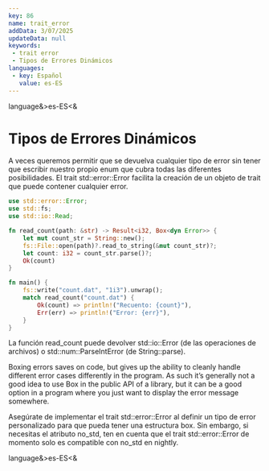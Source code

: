 ```yaml
---
key: 86
name: trait_error
addData: 3/07/2025
updateData: null
keywords: 
 - trait error
 - Tipos de Errores Dinámicos
languages:
 - key: Español
   value: es-ES
---
```

language&>es-ES<&
# Tipos de Errores Dinámicos
A veces queremos permitir que se devuelva cualquier tipo de error sin tener que escribir nuestro propio enum que cubra todas las diferentes posibilidades. El trait std::error::Error facilita la creación de un objeto de trait que puede contener cualquier error.

```rust
use std::error::Error;
use std::fs;
use std::io::Read;

fn read_count(path: &str) -> Result<i32, Box<dyn Error>> {
    let mut count_str = String::new();
    fs::File::open(path)?.read_to_string(&mut count_str)?;
    let count: i32 = count_str.parse()?;
    Ok(count)
}

fn main() {
    fs::write("count.dat", "1i3").unwrap();
    match read_count("count.dat") {
        Ok(count) => println!("Recuento: {count}"),
        Err(err) => println!("Error: {err}"),
    }
}
```

La función read_count puede devolver std::io::Error (de las operaciones de archivos) o std::num::ParseIntError (de String::parse).

Boxing errors saves on code, but gives up the ability to cleanly handle different error cases differently in the program. As such it’s generally not a good idea to use Box<dyn Error> in the public API of a library, but it can be a good option in a program where you just want to display the error message somewhere.

Asegúrate de implementar el trait std::error::Error al definir un tipo de error personalizado para que pueda tener una estructura box. Sin embargo, si necesitas el atributo no_std, ten en cuenta que el trait std::error::Error de momento solo es compatible con no_std en nightly.


language&>es-ES<&